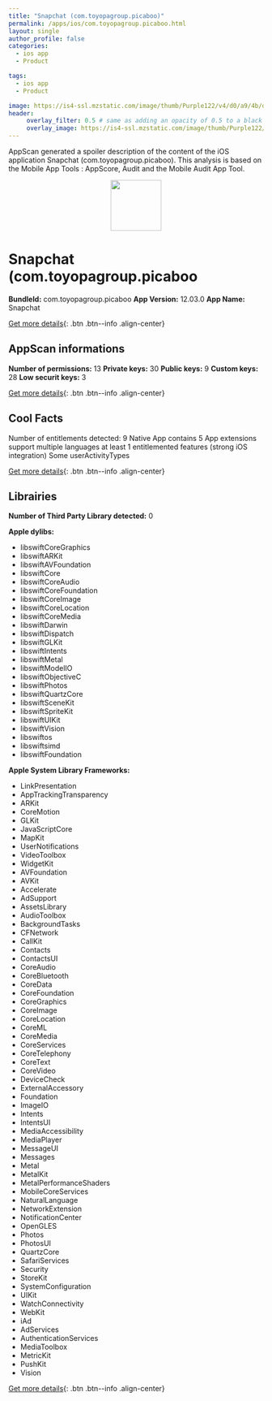 ```yaml
---
title: "Snapchat (com.toyopagroup.picaboo)"
permalink: /apps/ios/com.toyopagroup.picaboo.html
layout: single
author_profile: false
categories: 
  - ios app 
  - Product 

tags: 
  - ios app 
  - Product 

image: https://is4-ssl.mzstatic.com/image/thumb/Purple122/v4/d0/a9/4b/d0a94b2e-4035-44b9-fa6c-c80cb2501561/AppIcon-0-0-1x_U007emarketing-0-0-0-5-0-0-sRGB-0-0-0-GLES2_U002c0-512MB-85-220-0-0.png/512x512bb.jpg
header: 
     overlay_filter: 0.5 # same as adding an opacity of 0.5 to a black background
     overlay_image: https://is4-ssl.mzstatic.com/image/thumb/Purple122/v4/d0/a9/4b/d0a94b2e-4035-44b9-fa6c-c80cb2501561/AppIcon-0-0-1x_U007emarketing-0-0-0-5-0-0-sRGB-0-0-0-GLES2_U002c0-512MB-85-220-0-0.png/512x512bb.jpg
---
```

AppScan generated a spoiler description of the content of the iOS application Snapchat (com.toyopagroup.picaboo). This analysis is based on the Mobile App Tools : AppScore, Audit and the Mobile Audit App Tool.

  
  
<div style="text-align: center;"><img src="https://is4-ssl.mzstatic.com/image/thumb/Purple122/v4/d0/a9/4b/d0a94b2e-4035-44b9-fa6c-c80cb2501561/AppIcon-0-0-1x_U007emarketing-0-0-0-5-0-0-sRGB-0-0-0-GLES2_U002c0-512MB-85-220-0-0.png/512x512bb.jpg" width="100" height="100"></div>  
  
# Snapchat (com.toyopagroup.picaboo

**BundleId:** com.toyopagroup.picaboo
**App Version:** 12.03.0
**App Name:** Snapchat


[Get more details](/pricing.html){: .btn .btn--info .align-center}  
  
## AppScan informations 

**Number of permissions:** 13
**Private keys:** 30
**Public keys:** 9
**Custom keys:** 28
**Low securit keys:** 3
  
[Get more details](/pricing.html){: .btn .btn--info .align-center}

## Cool Facts

Number of entitlements detected: 9
Native App
contains 5 App extensions
support multiple languages
at least 1 entitlemented features (strong iOS integration)
Some userActivityTypes
  
[Get more details](/pricing.html){: .btn .btn--info .align-center}

## Librairies 
**Number of Third Party Library detected:** 0

**Apple dylibs:**
- libswiftCoreGraphics
- libswiftARKit
- libswiftAVFoundation
- libswiftCore
- libswiftCoreAudio
- libswiftCoreFoundation
- libswiftCoreImage
- libswiftCoreLocation
- libswiftCoreMedia
- libswiftDarwin
- libswiftDispatch
- libswiftGLKit
- libswiftIntents
- libswiftMetal
- libswiftModelIO
- libswiftObjectiveC
- libswiftPhotos
- libswiftQuartzCore
- libswiftSceneKit
- libswiftSpriteKit
- libswiftUIKit
- libswiftVision
- libswiftos
- libswiftsimd
- libswiftFoundation


**Apple System Library Frameworks:**
- LinkPresentation
- AppTrackingTransparency
- ARKit
- CoreMotion
- GLKit
- JavaScriptCore
- MapKit
- UserNotifications
- VideoToolbox
- WidgetKit
- AVFoundation
- AVKit
- Accelerate
- AdSupport
- AssetsLibrary
- AudioToolbox
- BackgroundTasks
- CFNetwork
- CallKit
- Contacts
- ContactsUI
- CoreAudio
- CoreBluetooth
- CoreData
- CoreFoundation
- CoreGraphics
- CoreImage
- CoreLocation
- CoreML
- CoreMedia
- CoreServices
- CoreTelephony
- CoreText
- CoreVideo
- DeviceCheck
- ExternalAccessory
- Foundation
- ImageIO
- Intents
- IntentsUI
- MediaAccessibility
- MediaPlayer
- MessageUI
- Messages
- Metal
- MetalKit
- MetalPerformanceShaders
- MobileCoreServices
- NaturalLanguage
- NetworkExtension
- NotificationCenter
- OpenGLES
- Photos
- PhotosUI
- QuartzCore
- SafariServices
- Security
- StoreKit
- SystemConfiguration
- UIKit
- WatchConnectivity
- WebKit
- iAd
- AdServices
- AuthenticationServices
- MediaToolbox
- MetricKit
- PushKit
- Vision


  
[Get more details](/pricing.html){: .btn .btn--info .align-center}

